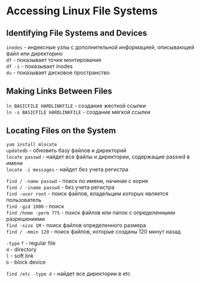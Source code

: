 # Accessing Linux File Systems

## Identifying File Systems and Devices

`inodes` - индексные узлы с дополнительной информацией, описывающей файл или директорию  
`df` - показывает точки монтирования  
`df -i` - показывает inodes  
`du` - показывает дисковое пространство  

## Making Links Between Files

`ln BASICFILE HARDLINKFILE` - создание жесткой ссылки  
`ln -s BASICFILE HARDLINKFILE` - создание мягкой ссылки  

## Locating Files on the System

`yum install mlocate`  
`updatedb` - обновить базу файлов и директорий  
`locate passwd` - найдет все файлы и директории, содержащие passwd  в имени  
`locate -i messages` - найдет без учета регистра  

`find / -name passwd` - поиск по имени, начиная с корня  
`find / -iname passwd` - без учета регистра  
`find -user root` - поиск файлов, владельцем которых является пользователь  
`find -gid 1000` - поиск  
`find /home -perm 775` - поиск файлов или папок с определенными разрешениями  
`find -size 1M` - поиск файлов определенного размера  
`find / -mmin 120` - поиск файлов, которые созданы 120 минут назад  

`-type`
`f` - regular file  
`d` - directory  
`l` - soft link  
`b` - block device  

`find /etc -type d` - найдет все директории в etc
